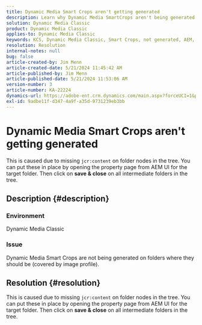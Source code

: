 ```yaml
---
title: Dynamic Media Smart Crops aren't getting generated
description: Learn why Dynamic Media SmartCrops aren't being generated on folders where they should be (covered by image profile).
solution: Dynamic Media Classic
product: Dynamic Media Classic
applies-to: Dynamic Media Classic
keywords: KCS, Dynamic Media Classic, Smart Crops, not generated, AEM, Adobe Experience Manager, Troubleshooting
resolution: Resolution
internal-notes: null
bug: false
article-created-by: Jim Menn
article-created-date: 5/21/2024 11:45:42 AM
article-published-by: Jim Menn
article-published-date: 5/21/2024 11:53:06 AM
version-number: 3
article-number: KA-22224
dynamics-url: https://adobe-ent.crm.dynamics.com/main.aspx?forceUCI=1&pagetype=entityrecord&etn=knowledgearticle&id=fc54ada4-6717-ef11-9f8a-6045bd006268
exl-id: 9adbe11f-d347-4a9f-a35d-9731239eb3bb
---
```

# Dynamic Media Smart Crops aren't getting generated


This is caused due to missing `jcr:content` on folder nodes in the tree. You can put these in place by opening the property page from AEM UI for the target folder. Then click on <b>save & close</b> on all intermediate folders in the tree.

## Description {#description}


### Environment

Dynamic Media Classic

### Issue

Dynamic Media Smart Crops are not being generated on folders where they should be (covered by image profile).


## Resolution {#resolution}


This is caused due to missing `jcr:content` on folder nodes in the tree. You can put these in place by opening the property page from AEM UI for the target folder. Then click on <b>save & close</b> on all intermediate folders in the tree.
